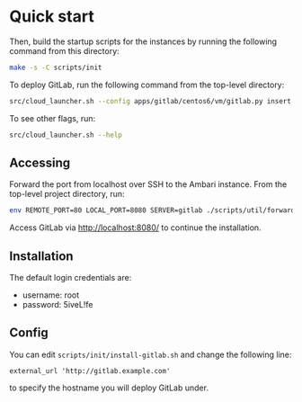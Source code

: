 Quick start
===========

Then, build the startup scripts for the instances by running the following
command from this directory:

```bash
make -s -C scripts/init
```

To deploy GitLab, run the following command from the top-level directory:

```bash
src/cloud_launcher.sh --config apps/gitlab/centos6/vm/gitlab.py insert
```

To see other flags, run:

```bash
src/cloud_launcher.sh --help
```

Accessing
---------

Forward the port from localhost over SSH to the Ambari instance. From the
top-level project directory, run:

```bash
env REMOTE_PORT=80 LOCAL_PORT=8080 SERVER=gitlab ./scripts/util/forward-port.sh
```

Access GitLab via [http://localhost:8080/](http://localhost:8080) to continue
the installation.


Installation
------------

The default login credentials are:

* username: root
* password: 5iveL!fe


Config
------

You can edit `scripts/init/install-gitlab.sh` and change the following line:

```
external_url 'http://gitlab.example.com'
```

to specify the hostname you will deploy GitLab under.
